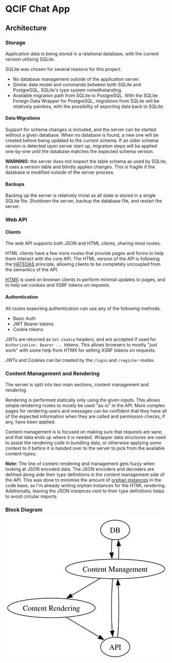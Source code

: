 # QCIF Chat App

## Architecture

### Storage
Application data is being stored in a relational database, with the current version utilising SQLite.

SQLite was chosen for several reasons for this project:
  - No database management outside of the application server.
  - Similar data model and commands between both SQLite and PostgreSQL, SQLite's type system notwithstanding. 
  - Available migration path from SQLite to PostgreSQL. With the SQLite Foreign Data Wrapper for PostgreSQL, migrations from SQLite will be relatively painless, with the possibility of exporting data back to SQLite.

#### Data Migrations
Support for schema changes is included, and the server can be started without a given database. When no database is found, a new one will be created before being updated to the current schema. If an older schema version is detected upon server start up, migration steps will be applied one-by-one until the database matches the expected schema version.

__WARNING:__ the server does not inspect the table schema as used by SQLite, it uses a version table and blindly applies changes. This is fragile if the database is modified outside of the server process.

#### Backups
Backing up the server is relatively trivial as all state is stored in a single SQLite file. Shutdown the server, backup the database file, and restart the server.

### Web API
#### Clients
The web API supports both JSON and HTML clients, sharing most routes.

HTML clients have a few more routes that provide pages and forms to help them interact with the core API.
The HTML version of the API is following the [HATEOAS](https://en.wikipedia.org/wiki/HATEOAS) principle, allowing clients to be completely uncoupled from the semantics of the API.

[HTMX](https://htmx.org/) is used on browser clients to perform minimal updates to pages, and to help set cookies and XSRF tokens on requests.

#### Authentication
All routes expecting authentication can use any of the following methods.
- Basic Auth
- JWT Bearer tokens
- Cookie tokens

JWTs are returned as `Set-Cookie` headers, and are accepted if used for `Authorization: Bearer ...` tokens. This allows browsers to mostly "just work" with some help from HTMX for setting XSRF tokens on requests.

JWTs and Cookies can be created by the `/login` and `/register` routes.

### Content Management and Rendering
The server is split into two main sections, content management and rendering.

Rendering is performed statically only using the given inputs. This allows simple rendering routes to mostly be used "as-is" in the API. More complex pages for rendering users and messages can be confident that they have all of the expected information when they are called and permission checks, if any, have been applied.

Content management is is focused on making sure that requests are sane, and that data ends up where it is needed. Wrapper data structures are used to assist the rendering code in bundling data, or otherwise applying some context to it before it is handed over to the server to pick from the available content-types.

__Note:__ The line of content rendering and management gets fuzzy when looking at JSON encoded data. The JSON encoders and decoders are defined along side their type definitions in the content management side of the API. This was done to minimise the amount of [orphan instances](https://wiki.haskell.org/Orphan_instance) in the code base, as I'm already writing orphan instances for the HTML rendering. Additionally, leaving the JSON instances next to their type definitions helps to avoid circular imports.

### Block Diagram
![data flow graph](server-graph.svg)